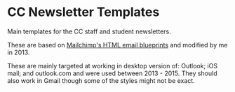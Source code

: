 # CC Newsletter Templates
Main templates for the CC staff and student newsletters.

These are based on [Mailchimp's HTML email blueprints](https://github.com/mailchimp/email-blueprints) and modified by me in 2013.

These are mainly targeted at working in desktop version of: Outlook; iOS mail; and outlook.com and were used between 2013 - 2015. They should also work in Gmail though some of the styles might not be exact.


